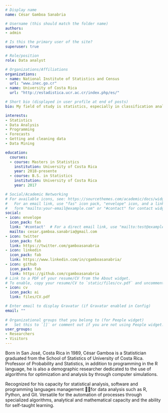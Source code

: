 ```yaml
---
# Display name
name: César Gamboa Sanabria

# Username (this should match the folder name)
authors:
- admin

# Is this the primary user of the site?
superuser: true

# Role/position
role: Data analyst

# Organizations/Affiliations
organizations:
- name: National Institute of Statistics and Census
  url: "www.inec.go.cr"
- name: University of Costa Rica
  url: "http://estadistica.ucr.ac.cr/index.php/es/"

# Short bio (displayed in user profile at end of posts)
bio: My field of study is statistics, especially in classification analysis, forecasts and demographic topics focusing on programming.

interests:
- Statistics
- Data Analysis
- Programming
- Forecasts
- Getting and cleaning data
- Data Mining

education:
  courses:
  - course: Masters in Statistics
    institution: University of Costa Rica
    year: 2018-presente
  - course: B.S. in Statistics
    institution: University of Costa Rica
    year: 2017

# Social/Academic Networking
# For available icons, see: https://sourcethemes.com/academic/docs/widgets/#icons
#   For an email link, use "fas" icon pack, "envelope" icon, and a link in the
#   form "mailto:your-email@example.com" or "#contact" for contact widget.
social:
- icon: envelope
  icon_pack: fas
  link: '#contact'  # For a direct email link, use "mailto:test@example.org".
  mailto: cesar.gamboa.sanabria@gmail.com
- icon: twitter
  icon_pack: fab
  link: https://twitter.com/gamboasanabria
- icon: linkedin
  icon_pack: fab
  link: https://www.linkedin.com/in/cgamboasanabria/
- icon: github
  icon_pack: fab
  link: https://github.com/cgamboasanabria
# Link to a PDF of your resume/CV from the About widget.
# To enable, copy your resume/CV to `static/files/cv.pdf` and uncomment the lines below.  
- icon: cv
  icon_pack: ai
  link: files/CV.pdf

# Enter email to display Gravatar (if Gravatar enabled in Config)
email: ""
  
# Organizational groups that you belong to (for People widget)
#   Set this to `[]` or comment out if you are not using People widget.  
user_groups:
- Researchers
- Visitors
---
```


Born in San José, Costa Rica in 1989, César Gamboa is a Statistician graduated from the School of Statistics of University of Costa Rica. Professor of Probability and Statistics, in addition to programming in the R language, he is also a demographic researcher dedicated to the use of algorithms for optimization and analysis by through computer simulations.

Recognized for his capacity for statistical analysis,  software and programming languages management for data analysis such as R, Python, and Git. Versatile for the automation of processes through specialized algorithms, analytical and mathematical capacity and the ability for self-taught learning.
